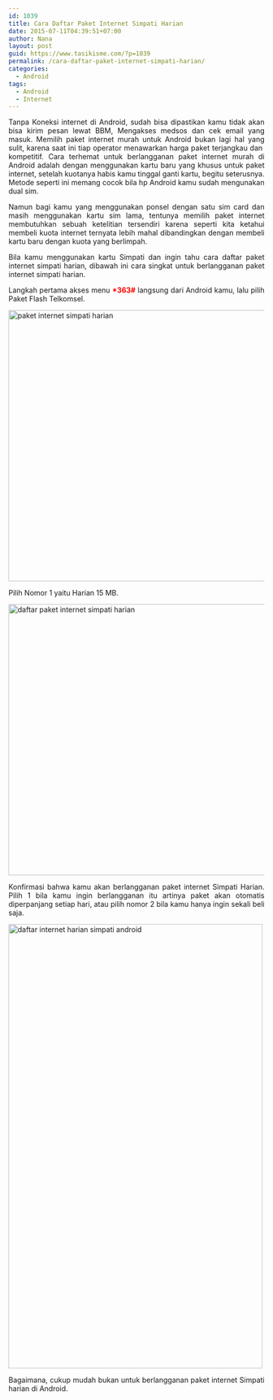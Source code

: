 ```yaml
---
id: 1039
title: Cara Daftar Paket Internet Simpati Harian
date: 2015-07-11T04:39:51+07:00
author: Nana
layout: post
guid: https://www.tasikisme.com/?p=1039
permalink: /cara-daftar-paket-internet-simpati-harian/
categories:
  - Android
tags:
  - Android
  - Internet
---
```

<p style="text-align: justify;">
  Tanpa Koneksi internet di Android, sudah bisa dipastikan kamu tidak akan bisa kirim pesan lewat BBM, Mengakses medsos dan cek email yang masuk. Memilih paket internet murah untuk Android bukan lagi hal yang sulit, karena saat ini tiap operator menawarkan harga paket terjangkau dan  kompetitif. Cara terhemat untuk berlangganan paket internet murah di Android adalah dengan menggunakan kartu baru yang khusus untuk paket internet, setelah kuotanya habis kamu tinggal ganti kartu, begitu seterusnya. Metode seperti ini memang cocok bila hp Android kamu sudah mengunakan dual sim.
</p>

<!--more-->

<p style="text-align: justify;">
  Namun bagi kamu yang menggunakan ponsel dengan satu sim card dan masih menggunakan kartu sim lama, tentunya memilih paket internet membutuhkan sebuah ketelitian tersendiri karena seperti kita ketahui membeli kuota internet ternyata lebih mahal dibandingkan dengan membeli kartu baru dengan kuota yang berlimpah.
</p>

<p style="text-align: justify;">
  Bila kamu menggunakan kartu Simpati dan ingin tahu cara daftar paket internet simpati harian, dibawah ini cara singkat untuk berlangganan paket internet simpati harian.
</p>

<p style="text-align: justify;">
  Langkah pertama akses menu <strong><span style="color: #ff0000;">*363#</span></strong> langsung dari Android kamu, lalu pilih Paket Flash Telkomsel.
</p>

<p style="text-align: justify;">
  <img loading="lazy" class="aligncenter" src="https://1.bp.blogspot.com/-pIHhc9lTNPw/VaCdKRn6vyI/AAAAAAAAGSg/KPogY8AakQA/s1600/paket-internet-simpati-harian-1.png" alt="paket internet simpati harian" width="610" height="534" />
</p>

<p style="text-align: justify;">
  Pilih Nomor 1 yaitu Harian 15 MB.
</p>

<p style="text-align: justify;">
  <img loading="lazy" class="aligncenter" src="https://4.bp.blogspot.com/-6Ry6bdgF99I/VaCdKQBilhI/AAAAAAAAGSk/1OZfvOnR0PQ/s1600/daftar-paket-internet-simpati-harian-2.png" alt="daftar paket internet simpati harian" width="610" height="534" />
</p>

<p style="text-align: justify;">
  Konfirmasi bahwa kamu akan berlangganan paket internet Simpati Harian. Pilih 1 bila kamu ingin berlangganan itu artinya paket akan otomatis diperpanjang setiap hari, atau pilih nomor 2 bila kamu hanya ingin sekali beli saja.
</p>

<p style="text-align: justify;">
  <img loading="lazy" class="aligncenter" src="https://3.bp.blogspot.com/-sq158SCYKKg/VaCdKChHxbI/AAAAAAAAGSc/LaKlceVoR2o/s1600/cara-daftar-internet-simpati-harian-3.png" alt="daftar internet harian simpati android" width="500" height="875" />
</p>

<p style="text-align: justify;">
  Bagaimana, cukup mudah bukan untuk berlangganan paket internet Simpati harian di Android.
</p>